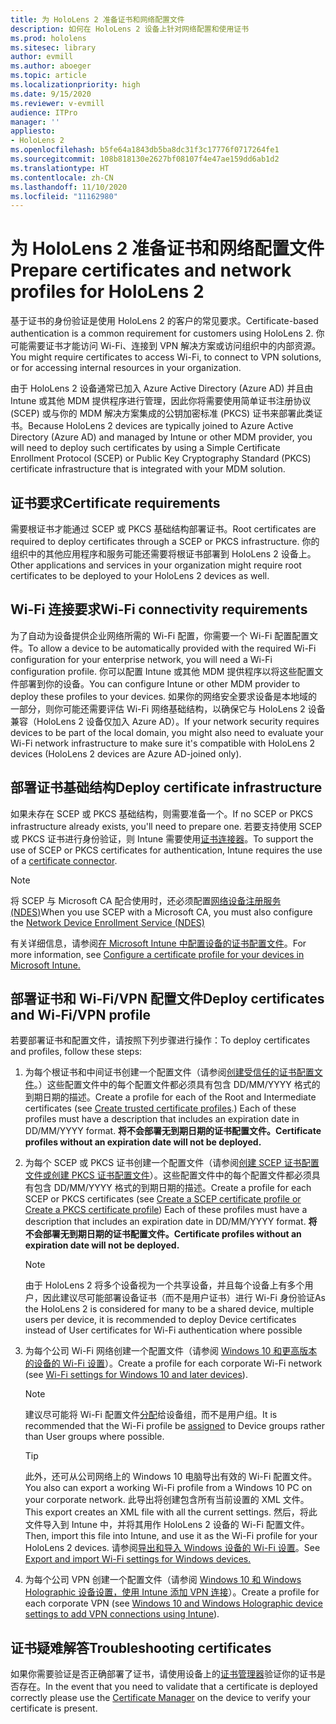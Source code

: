```yaml
---
title: 为 HoloLens 2 准备证书和网络配置文件
description: 如何在 HoloLens 2 设备上针对网络配置和使用证书
ms.prod: hololens
ms.sitesec: library
author: evmill
ms.author: aboeger
ms.topic: article
ms.localizationpriority: high
ms.date: 9/15/2020
ms.reviewer: v-evmill
audience: ITPro
manager: ''
appliesto:
- HoloLens 2
ms.openlocfilehash: b5fe64a1843db5ba8dc31f3c17776f0717264fe1
ms.sourcegitcommit: 108b818130e2627bf08107f4e47ae159dd6ab1d2
ms.translationtype: HT
ms.contentlocale: zh-CN
ms.lasthandoff: 11/10/2020
ms.locfileid: "11162980"
---
```

# <span data-ttu-id="6e113-103">为 HoloLens 2 准备证书和网络配置文件</span><span class="sxs-lookup"><span data-stu-id="6e113-103">Prepare certificates and network profiles for HoloLens 2</span></span>

<span data-ttu-id="6e113-104">基于证书的身份验证是使用 HoloLens 2 的客户的常见要求。</span><span class="sxs-lookup"><span data-stu-id="6e113-104">Certificate-based authentication is a common requirement for customers using HoloLens 2.</span></span> <span data-ttu-id="6e113-105">你可能需要证书才能访问 Wi-Fi、连接到 VPN 解决方案或访问组织中的内部资源。</span><span class="sxs-lookup"><span data-stu-id="6e113-105">You might require certificates to access Wi-Fi, to connect to VPN solutions, or for accessing internal resources in your organization.</span></span>

<span data-ttu-id="6e113-106">由于 HoloLens 2 设备通常已加入 Azure Active Directory (Azure AD) 并且由 Intune 或其他 MDM 提供程序进行管理，因此你将需要使用简单证书注册协议 (SCEP) 或与你的 MDM 解决方案集成的公钥加密标准 (PKCS) 证书来部署此类证书。</span><span class="sxs-lookup"><span data-stu-id="6e113-106">Because HoloLens 2 devices are typically joined to Azure Active Directory (Azure AD) and managed by Intune or other MDM provider, you will need to deploy such certificates by using a Simple Certificate Enrollment Protocol (SCEP) or Public Key Cryptography Standard (PKCS) certificate infrastructure that is integrated with your MDM solution.</span></span>

## <span data-ttu-id="6e113-107">证书要求</span><span class="sxs-lookup"><span data-stu-id="6e113-107">Certificate requirements</span></span>
<span data-ttu-id="6e113-108">需要根证书才能通过 SCEP 或 PKCS 基础结构部署证书。</span><span class="sxs-lookup"><span data-stu-id="6e113-108">Root certificates are required to deploy certificates through a SCEP or PKCS infrastructure.</span></span> <span data-ttu-id="6e113-109">你的组织中的其他应用程序和服务可能还需要将根证书部署到 HoloLens 2 设备上。</span><span class="sxs-lookup"><span data-stu-id="6e113-109">Other applications and services in your organization might require root certificates to be deployed to your HoloLens 2 devices as well.</span></span> 

## <span data-ttu-id="6e113-110">Wi-Fi 连接要求</span><span class="sxs-lookup"><span data-stu-id="6e113-110">Wi-Fi connectivity requirements</span></span>
<span data-ttu-id="6e113-111">为了自动为设备提供企业网络所需的 Wi-Fi 配置，你需要一个 Wi-Fi 配置配置文件。</span><span class="sxs-lookup"><span data-stu-id="6e113-111">To allow a device to be automatically provided with the required Wi-Fi configuration for your enterprise network, you will need a Wi-Fi configuration profile.</span></span> <span data-ttu-id="6e113-112">你可以配置 Intune 或其他 MDM 提供程序以将这些配置文件部署到你的设备。</span><span class="sxs-lookup"><span data-stu-id="6e113-112">You can configure Intune or other MDM provider to deploy these profiles to your devices.</span></span> <span data-ttu-id="6e113-113">如果你的网络安全要求设备是本地域的一部分，则你可能还需要评估 Wi-Fi 网络基础结构，以确保它与 HoloLens 2 设备兼容（HoloLens 2 设备仅加入 Azure AD）。</span><span class="sxs-lookup"><span data-stu-id="6e113-113">If your network security requires devices to be part of the local domain, you might also need to evaluate your Wi-Fi network infrastructure to make sure it's compatible with HoloLens 2 devices (HoloLens 2 devices are Azure AD-joined only).</span></span>

## <span data-ttu-id="6e113-114">部署证书基础结构</span><span class="sxs-lookup"><span data-stu-id="6e113-114">Deploy certificate infrastructure</span></span>
<span data-ttu-id="6e113-115">如果未存在 SCEP 或 PKCS 基础结构，则需要准备一个。</span><span class="sxs-lookup"><span data-stu-id="6e113-115">If no SCEP or PKCS infrastructure already exists, you'll need to prepare one.</span></span> <span data-ttu-id="6e113-116">若要支持使用 SCEP 或 PKCS 证书进行身份验证，则 Intune 需要使用[证书连接器](https://docs.microsoft.com/mem/intune/protect/certificate-connectors)。</span><span class="sxs-lookup"><span data-stu-id="6e113-116">To support the use of SCEP or PKCS certificates for authentication, Intune requires the use of a [certificate connector](https://docs.microsoft.com/mem/intune/protect/certificate-connectors).</span></span>

> [!NOTE]
> <span data-ttu-id="6e113-117">将 SCEP 与 Microsoft CA 配合使用时，还必须配置[网络设备注册服务 (NDES)](https://docs.microsoft.com/mem/intune/protect/certificates-scep-configure#set-up-ndes)</span><span class="sxs-lookup"><span data-stu-id="6e113-117">When you use SCEP with a Microsoft CA, you must also configure the [Network Device Enrollment Service (NDES)](https://docs.microsoft.com/mem/intune/protect/certificates-scep-configure#set-up-ndes)</span></span>

<span data-ttu-id="6e113-118">有关详细信息，请参阅[在 Microsoft Intune 中配置设备的证书配置文件](https://docs.microsoft.com/intune/certificates-configure)。</span><span class="sxs-lookup"><span data-stu-id="6e113-118">For more information, see [Configure a certificate profile for your devices in Microsoft Intune.](https://docs.microsoft.com/intune/certificates-configure)</span></span>

## <span data-ttu-id="6e113-119">部署证书和 Wi-Fi/VPN 配置文件</span><span class="sxs-lookup"><span data-stu-id="6e113-119">Deploy certificates and Wi-Fi/VPN profile</span></span>
<span data-ttu-id="6e113-120">若要部署证书和配置文件，请按照下列步骤进行操作：</span><span class="sxs-lookup"><span data-stu-id="6e113-120">To deploy certificates and profiles, follow these steps:</span></span>
1.  <span data-ttu-id="6e113-121">为每个根证书和中间证书创建一个配置文件（请参阅[创建受信任的证书配置文件](https://docs.microsoft.com/intune/protect/certificates-configure#create-trusted-certificate-profiles)。）这些配置文件中的每个配置文件都必须具有包含 DD/MM/YYYY 格式的到期日期的描述。</span><span class="sxs-lookup"><span data-stu-id="6e113-121">Create a profile for each of the Root and Intermediate certificates (see [Create trusted certificate profiles](https://docs.microsoft.com/intune/protect/certificates-configure#create-trusted-certificate-profiles).) Each of these profiles must have a description that includes an expiration date in DD/MM/YYYY format.</span></span> **<span data-ttu-id="6e113-122">将不会部署无到期日期的证书配置文件。</span><span class="sxs-lookup"><span data-stu-id="6e113-122">Certificate profiles without an expiration date will not be deployed.</span></span>**
1.  <span data-ttu-id="6e113-123">为每个 SCEP 或 PKCS 证书创建一个配置文件（请参阅[创建 SCEP 证书配置文件或创建 PKCS 证书配置文件](https://docs.microsoft.com/intune/protect/certficates-pfx-configure#create-a-pkcs-certificate-profile)）。这些配置文件中的每个配置文件都必须具有包含 DD/MM/YYYY 格式的到期日期的描述。</span><span class="sxs-lookup"><span data-stu-id="6e113-123">Create a profile for each SCEP or PKCS certificates (see [Create a SCEP certificate profile or Create a PKCS certificate profile](https://docs.microsoft.com/intune/protect/certficates-pfx-configure#create-a-pkcs-certificate-profile)) Each of these profiles must have a description that includes an expiration date in DD/MM/YYYY format.</span></span> **<span data-ttu-id="6e113-124">将不会部署无到期日期的证书配置文件。</span><span class="sxs-lookup"><span data-stu-id="6e113-124">Certificate profiles without an expiration date will not be deployed.</span></span>**

    > [!NOTE]
    > <span data-ttu-id="6e113-125">由于 HoloLens 2 将多个设备视为一个共享设备，并且每个设备上有多个用户，因此建议尽可能部署设备证书（而不是用户证书）进行 Wi-Fi 身份验证</span><span class="sxs-lookup"><span data-stu-id="6e113-125">As the HoloLens 2 is considered for many to be a shared device, multiple users per device, it is recommended to deploy Device certificates instead of User certificates for Wi-Fi authentication where possible</span></span>

3.  <span data-ttu-id="6e113-126">为每个公司 Wi-Fi 网络创建一个配置文件（请参阅 [Windows 10 和更高版本的设备的 Wi-Fi 设置](https://docs.microsoft.com/intune/wi-fi-settings-windows)）。</span><span class="sxs-lookup"><span data-stu-id="6e113-126">Create a profile for each corporate Wi-Fi network (see [Wi-Fi settings for Windows 10 and later devices](https://docs.microsoft.com/intune/wi-fi-settings-windows)).</span></span> 
    > [!NOTE]
    > <span data-ttu-id="6e113-127">建议尽可能将 Wi-Fi 配置文件[分配](https://docs.microsoft.com/mem/intune/configuration/device-profile-assign)给设备组，而不是用户组。</span><span class="sxs-lookup"><span data-stu-id="6e113-127">It is recommended that the Wi-Fi profile be [assigned](https://docs.microsoft.com/mem/intune/configuration/device-profile-assign) to Device groups rather than User groups where possible.</span></span> 

    > [!TIP]
    > <span data-ttu-id="6e113-128">此外，还可从公司网络上的 Windows 10 电脑导出有效的 Wi-Fi 配置文件。</span><span class="sxs-lookup"><span data-stu-id="6e113-128">You also can export a working Wi-Fi profile from a Windows 10 PC on your corporate network.</span></span> <span data-ttu-id="6e113-129">此导出将创建包含所有当前设置的 XML 文件。</span><span class="sxs-lookup"><span data-stu-id="6e113-129">This export creates an XML file with all the current settings.</span></span> <span data-ttu-id="6e113-130">然后，将此文件导入到 Intune 中，并将其用作 HoloLens 2 设备的 Wi-Fi 配置文件。</span><span class="sxs-lookup"><span data-stu-id="6e113-130">Then, import this file into Intune, and use it as the Wi-Fi profile for your HoloLens 2 devices.</span></span> <span data-ttu-id="6e113-131">请参阅[导出和导入 Windows 设备的 Wi-Fi 设置](https://docs.microsoft.com/mem/intune/configuration/wi-fi-settings-import-windows-8-1)。</span><span class="sxs-lookup"><span data-stu-id="6e113-131">See [Export and import Wi-Fi settings for Windows devices.](https://docs.microsoft.com/mem/intune/configuration/wi-fi-settings-import-windows-8-1)</span></span>

4.  <span data-ttu-id="6e113-132">为每个公司 VPN 创建一个配置文件（请参阅 [Windows 10 和 Windows Holographic 设备设置，使用 Intune 添加 VPN 连接](https://docs.microsoft.com/intune/vpn-settings-windows-10)）。</span><span class="sxs-lookup"><span data-stu-id="6e113-132">Create a profile for each corporate VPN (see [Windows 10 and Windows Holographic device settings to add VPN connections using Intune](https://docs.microsoft.com/intune/vpn-settings-windows-10)).</span></span>

## <span data-ttu-id="6e113-133">证书疑难解答</span><span class="sxs-lookup"><span data-stu-id="6e113-133">Troubleshooting certificates</span></span>

<span data-ttu-id="6e113-134">如果你需要验证是否正确部署了证书，请使用设备上的[证书管理器](certificate-manager.md)验证你的证书是否存在。</span><span class="sxs-lookup"><span data-stu-id="6e113-134">In the event that you need to validate that a certificate is deployed correctly please use the [Certificate Manager](certificate-manager.md) on the device to verify your certificate is present.</span></span>  



